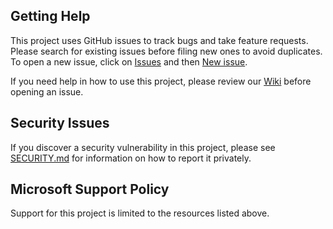 ## Getting Help

This project uses GitHub issues to track bugs and take feature requests. Please 
search for existing issues before filing new ones to avoid duplicates. To
open a new issue, click on [Issues](https://github.com/microsoft/ApplicationInspector/issues)
and then [New issue](https://github.com/microsoft/ApplicationInspector/issues/new/choose).

If you need help in how to use this project, please review our [Wiki](https://github.com/microsoft/ApplicationInspector/wiki)
before opening an issue.

## Security Issues

If you discover a security vulnerability in this project, please see [SECURITY.md](https://github.com/Microsoft/ApplicationInspector/SECURITY.md) for information on how to report it privately.

## Microsoft Support Policy

Support for this project is limited to the resources listed above.
